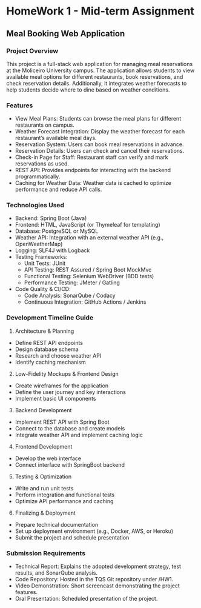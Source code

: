 # HomeWork 1 - Mid-term Assignment
## Meal Booking Web Application
### Project Overview
This project is a full-stack web application for managing meal reservations at the Moliceiro University campus. The application allows students to view available meal options for different restaurants, book reservations, and check reservation details. Additionally, it integrates weather forecasts to help students decide where to dine based on weather conditions.

### Features
- View Meal Plans: Students can browse the meal plans for different restaurants on campus.
- Weather Forecast Integration: Display the weather forecast for each restaurant’s available meal days.
- Reservation System: Users can book meal reservations in advance.
- Reservation Details: Users can check and cancel their reservations.
- Check-in Page for Staff: Restaurant staff can verify and mark reservations as used.
- REST API: Provides endpoints for interacting with the backend programmatically.
- Caching for Weather Data: Weather data is cached to optimize performance and reduce API calls.

### Technologies Used
- Backend: Spring Boot (Java)
- Frontend: HTML, JavaScript (or Thymeleaf for templating)
- Database: PostgreSQL or MySQL
- Weather API: Integration with an external weather API (e.g., OpenWeatherMap)
- Logging: SLF4J with Logback
- Testing Frameworks:
    - Unit Tests: JUnit
    - API Testing: REST Assured / Spring Boot MockMvc
    - Functional Testing: Selenium WebDriver (BDD tests)
    - Performance Testing: JMeter / Gatling
- Code Quality & CI/CD:
    - Code Analysis: SonarQube / Codacy
    - Continuous Integration: GitHub Actions / Jenkins

### Development Timeline Guide
1. Architecture & Planning
- Define REST API endpoints
- Design database schema
- Research and choose weather API
- Identify caching mechanism
2. Low-Fidelity Mockups & Frontend Design
- Create wireframes for the application
- Define the user journey and key interactions
- Implement basic UI components
3. Backend Development
- Implement REST API with Spring Boot
- Connect to the database and create models
- Integrate weather API and implement caching logic
4. Frontend Development
- Develop the web interface
- Connect interface with SpringBoot backend
5. Testing & Optimization
- Write and run unit tests
- Perform integration and functional tests
- Optimize API performance and caching
6. Finalizing & Deployment
- Prepare technical documentation
- Set up deployment environment (e.g., Docker, AWS, or Heroku)
- Submit the project and schedule presentation

### Submission Requirements
- Technical Report: Explains the adopted development strategy, test results, and SonarQube analysis.
- Code Repository: Hosted in the TQS Git repository under /HW1.
- Video Demonstration: Short screencast demonstrating the project features.
- Oral Presentation: Scheduled presentation of the project.